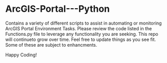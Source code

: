 # ArcGIS-Portal---Python
Contains a variety of different scripts to assist in automating or monitoring ArcGIS Portal Environment Tasks. Please review the code listed in the Functions.py file to leverage any functionality you are seeking. This repo will continueto grow over time. Feel free to update things as you see fit. Some of these are subject to enhancments.

Happy Coding!